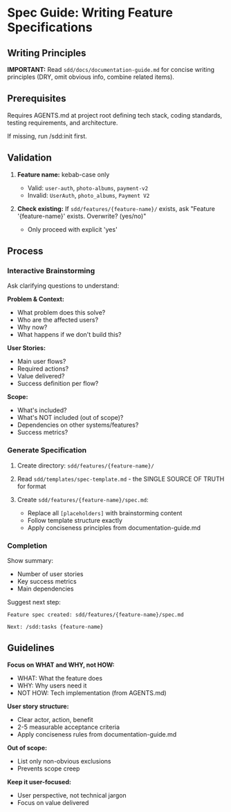 # Spec Guide: Writing Feature Specifications

## Writing Principles

**IMPORTANT:** Read `sdd/docs/documentation-guide.md` for concise writing principles (DRY, omit obvious info, combine related items).

## Prerequisites

Requires AGENTS.md at project root defining tech stack, coding standards, testing requirements, and architecture.

If missing, run /sdd:init first.

## Validation

1. **Feature name:** kebab-case only
   - Valid: `user-auth`, `photo-albums`, `payment-v2`
   - Invalid: `UserAuth`, `photo_albums`, `Payment V2`

2. **Check existing:** If `sdd/features/{feature-name}/` exists, ask "Feature '{feature-name}' exists. Overwrite? (yes/no)"
   - Only proceed with explicit 'yes'

## Process

### Interactive Brainstorming

Ask clarifying questions to understand:

**Problem & Context:**
- What problem does this solve?
- Who are the affected users?
- Why now?
- What happens if we don't build this?

**User Stories:**
- Main user flows?
- Required actions?
- Value delivered?
- Success definition per flow?

**Scope:**
- What's included?
- What's NOT included (out of scope)?
- Dependencies on other systems/features?
- Success metrics?

### Generate Specification

1. Create directory: `sdd/features/{feature-name}/`

2. Read `sdd/templates/spec-template.md` - the SINGLE SOURCE OF TRUTH for format

3. Create `sdd/features/{feature-name}/spec.md`:
   - Replace all `[placeholders]` with brainstorming content
   - Follow template structure exactly
   - Apply conciseness principles from documentation-guide.md

### Completion

Show summary:
- Number of user stories
- Key success metrics
- Main dependencies

Suggest next step:
```
Feature spec created: sdd/features/{feature-name}/spec.md

Next: /sdd:tasks {feature-name}
```

## Guidelines

**Focus on WHAT and WHY, not HOW:**
- WHAT: What the feature does
- WHY: Why users need it
- NOT HOW: Tech implementation (from AGENTS.md)

**User story structure:**
- Clear actor, action, benefit
- 2-5 measurable acceptance criteria
- Apply conciseness rules from documentation-guide.md

**Out of scope:**
- List only non-obvious exclusions
- Prevents scope creep

**Keep it user-focused:**
- User perspective, not technical jargon
- Focus on value delivered
